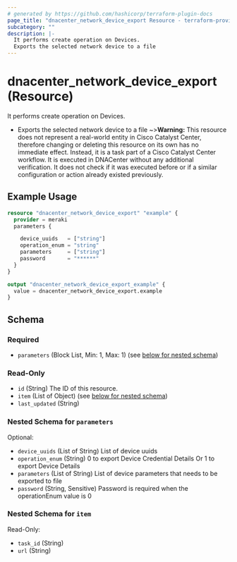 ```yaml
---
# generated by https://github.com/hashicorp/terraform-plugin-docs
page_title: "dnacenter_network_device_export Resource - terraform-provider-dnacenter"
subcategory: ""
description: |-
  It performs create operation on Devices.
  Exports the selected network device to a file
---
```


# dnacenter_network_device_export (Resource)

It performs create operation on Devices.

- Exports the selected network device to a file
~>**Warning:**
This resource does not represent a real-world entity in Cisco Catalyst Center, therefore changing or deleting this resource on its own has no immediate effect.
Instead, it is a task part of a Cisco Catalyst Center workflow. It is executed in DNACenter without any additional verification. It does not check if it was executed before or if a similar configuration or action already existed previously.

## Example Usage

```terraform
resource "dnacenter_network_device_export" "example" {
  provider = meraki
  parameters {

    device_uuids   = ["string"]
    operation_enum = "string"
    parameters     = ["string"]
    password       = "******"
  }
}

output "dnacenter_network_device_export_example" {
  value = dnacenter_network_device_export.example
}
```

<!-- schema generated by tfplugindocs -->
## Schema

### Required

- `parameters` (Block List, Min: 1, Max: 1) (see [below for nested schema](#nestedblock--parameters))

### Read-Only

- `id` (String) The ID of this resource.
- `item` (List of Object) (see [below for nested schema](#nestedatt--item))
- `last_updated` (String)

<a id="nestedblock--parameters"></a>
### Nested Schema for `parameters`

Optional:

- `device_uuids` (List of String) List of device uuids
- `operation_enum` (String) 0 to export Device Credential Details Or 1 to export Device Details
- `parameters` (List of String) List of device parameters that needs to be exported to file
- `password` (String, Sensitive) Password is required when the operationEnum value is 0


<a id="nestedatt--item"></a>
### Nested Schema for `item`

Read-Only:

- `task_id` (String)
- `url` (String)
